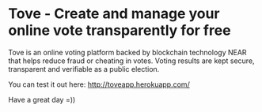 # Tove - Create and manage your online vote transparently for free

Tove is an online voting platform backed by blockchain technology NEAR that helps reduce fraud or cheating in votes. Voting results are kept secure, transparent and verifiable as a public election.

You can test it out here: http://toveapp.herokuapp.com/

Have a great day =))